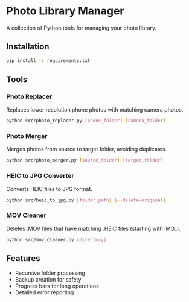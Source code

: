 # Photo Library Manager

A collection of Python tools for managing your photo library.

## Installation

```bash
pip install -r requirements.txt
```

## Tools

### Photo Replacer

Replaces lower resolution phone photos with matching camera photos.

```bash
python src/photo_replacer.py [phone_folder] [camera_folder]
```

### Photo Merger

Merges photos from source to target folder, avoiding duplicates.

```bash
python src/photo_merger.py [source_folder] [target_folder]
```

### HEIC to JPG Converter

Converts HEIC files to JPG format.

```bash
python src/heic_to_jpg.py [folder_path] [--delete-original]
```

### MOV Cleaner

Deletes .MOV files that have matching .HEIC files (starting with IMG\_).

```bash
python src/mov_cleaner.py [directory]
```

## Features

- Recursive folder processing
- Backup creation for safety
- Progress bars for long operations
- Detailed error reporting
